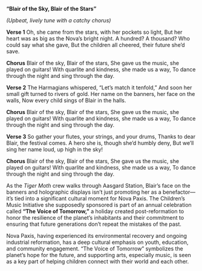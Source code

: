 **“Blair of the Sky, Blair of the Stars”**

_(Upbeat, lively tune with a catchy chorus)_

**Verse 1**
Oh, she came from the stars, with her pockets so light,
But her heart was as big as the Nova’s bright night.
A hundred? A thousand? Who could say what she gave,
But the children all cheered, their future she’d save.

**Chorus**
Blair of the sky, Blair of the stars,
She gave us the music, she played on guitars!
With quarlite and kindness, she made us a way,
To dance through the night and sing through the day.

**Verse 2**
The Harmagians whispered, “Let’s match it tenfold,”
And soon her small gift turned to rivers of gold.
Her name on the banners, her face on the walls,
Now every child sings of Blair in the halls.

**Chorus**
Blair of the sky, Blair of the stars,
She gave us the music, she played on guitars!
With quarlite and kindness, she made us a way,
To dance through the night and sing through the day.

**Verse 3**
So gather your flutes, your strings, and your drums,
Thanks to dear Blair, the festival comes.
A hero she is, though she’d humbly deny,
But we’ll sing her name loud, up high in the sky!

**Chorus**
Blair of the sky, Blair of the stars,
She gave us the music, she played on guitars!
With quarlite and kindness, she made us a way,
To dance through the night and sing through the day.

As the _Tiger Moth_ crew walks through Aasgard Station, Blair’s face on the banners and holographic displays isn’t just promoting her as a benefactor—it’s tied into a significant cultural moment for Nova Paxis. The Children’s Music Initiative she supposedly sponsored is part of an annual celebration called **“The Voice of Tomorrow,”** a holiday created post-reformation to honor the resilience of the planet’s inhabitants and their commitment to ensuring that future generations don’t repeat the mistakes of the past.

Nova Paxis, having experienced its environmental recovery and ongoing industrial reformation, has a deep cultural emphasis on youth, education, and community engagement. “The Voice of Tomorrow” symbolizes the planet’s hope for the future, and supporting arts, especially music, is seen as a key part of helping children connect with their world and each other.